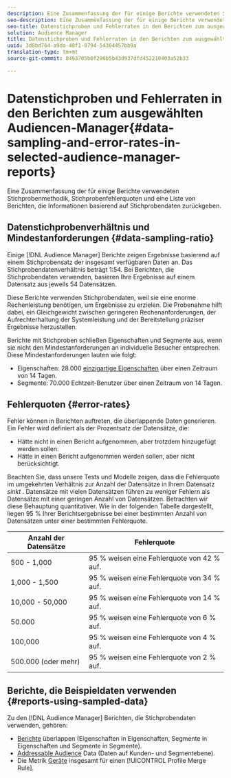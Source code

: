 ```yaml
---
description: Eine Zusammenfassung der für einige Berichte verwendeten Stichprobenmethodik, Stichprobenfehlerquoten und eine Liste von Berichten, die Informationen basierend auf Stichprobendaten zurückgeben.
seo-description: Eine Zusammenfassung der für einige Berichte verwendeten Stichprobenmethodik, Stichprobenfehlerquoten und eine Liste von Berichten, die Informationen basierend auf Stichprobendaten zurückgeben.
seo-title: Datenstichproben und Fehlerraten in den Berichten zum ausgewählten Audiencen-Manager
solution: Audience Manager
title: Datenstichproben und Fehlerraten in den Berichten zum ausgewählten Audiencen-Manager
uuid: 3d8bd764-a9da-40f1-8794-54304457bb9a
translation-type: tm+mt
source-git-commit: 8493705b0f200b5b43d937dfd452210403a52b33

---
```



# Datenstichproben und Fehlerraten in den Berichten zum ausgewählten Audiencen-Manager{#data-sampling-and-error-rates-in-selected-audience-manager-reports}

Eine Zusammenfassung der für einige Berichte verwendeten Stichprobenmethodik, Stichprobenfehlerquoten und eine Liste von Berichten, die Informationen basierend auf Stichprobendaten zurückgeben.

## Datenstichprobenverhältnis und Mindestanforderungen {#data-sampling-ratio}

Einige [!DNL Audience Manager] Berichte zeigen Ergebnisse basierend auf einem Stichprobensatz der insgesamt verfügbaren Daten an. Das Stichprobendatenverhältnis beträgt 1:54. Bei Berichten, die Stichprobendaten verwenden, basieren Ihre Ergebnisse auf einem Datensatz aus jeweils 54 Datensätzen.

Diese Berichte verwenden Stichprobendaten, weil sie eine enorme Rechenleistung benötigen, um Ergebnisse zu erzielen. Die Probenahme hilft dabei, ein Gleichgewicht zwischen geringeren Rechenanforderungen, der Aufrechterhaltung der Systemleistung und der Bereitstellung präziser Ergebnisse herzustellen.

Berichte mit Stichproben schließen Eigenschaften und Segmente aus, wenn sie nicht den Mindestanforderungen an individuelle Besucher entsprechen. Diese Mindestanforderungen lauten wie folgt:

* Eigenschaften: 28.000 [einzigartige Eigenschaften](/help/using/features/traits/trait-and-segment-qualification-reference.md#unique-trait-realizations) über einen Zeitraum von 14 Tagen.
* Segmente: 70.000 Echtzeit-Benutzer über einen Zeitraum von 14 Tagen.

## Fehlerquoten {#error-rates}

Fehler können in Berichten auftreten, die überlappende Daten generieren. Ein Fehler wird definiert als der Prozentsatz der Datensätze, die:

* Hätte nicht in einen Bericht aufgenommen, aber trotzdem hinzugefügt werden sollen.
* Hätte in einen Bericht aufgenommen werden sollen, aber nicht berücksichtigt.

Beachten Sie, dass unsere Tests und Modelle zeigen, dass die Fehlerquote im umgekehrten Verhältnis zur Anzahl der Datensätze in Ihrem Datensatz *sinkt* . Datensätze mit vielen Datensätzen führen zu weniger Fehlern als Datensätze mit einer geringen Anzahl von Datensätzen. Betrachten wir diese Behauptung quantitativer. Wie in der folgenden Tabelle dargestellt, liegen 95 % Ihrer Berichtsergebnisse bei einer bestimmten Anzahl von Datensätzen unter einer bestimmten Fehlerquote.

| Anzahl der Datensätze | Fehlerquote |
|--- |--- |
| 500 - 1,000 | 95 % weisen eine Fehlerquote von 42 % auf. |
| 1,000 - 1,500 | 95 % weisen eine Fehlerquote von 34 % auf. |
| 10,000 - 50,000 | 95 % weisen eine Fehlerquote von 14 % auf. |
| 50.000 | 95 % weisen eine Fehlerquote von 6 % auf. |
| 100,000 | 95 % weisen eine Fehlerquote von 4 % auf. |
| 500.000 (oder mehr) | 95 % weisen eine Fehlerquote von 2 % auf. |

## Berichte, die Beispieldaten verwenden {#reports-using-sampled-data}

Zu den [!DNL Audience Manager] Berichten, die Stichprobendaten verwenden, gehören:

* [Berichte](../reporting/dynamic-reports/dynamic-reports.md#interactive-and-overlap-reports) überlappen (Eigenschaften in Eigenschaften, Segmente in Eigenschaften und Segmente in Segmente).
* [Addressable Audience](../features/addressable-audiences.md) Data (Daten auf Kunden- und Segmentebene).
* Die Metrik [Geräte](../features/profile-merge-rules/profile-link-metrics.md#merge-rule-metrics) insgesamt für einen [!UICONTROL Profile Merge Rule].

